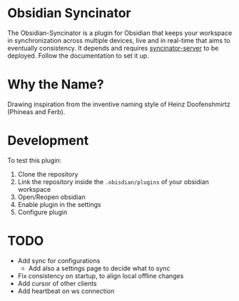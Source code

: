 # Obsidian Syncinator
The Obsidian-Syncinator is a plugin for Obsidian that keeps your workspace in synchronization across multiple devices, live and in real-time that aims to eventually consistency. 
It depends and requires [syncinator-server](https://github.com/hiimjako/obsidian-live-syncinator-server) to be deployed. Follow the documentation to set it up.

# Why the Name?
Drawing inspiration from the inventive naming style of Heinz Doofenshmirtz (Phineas and Ferb).
# Development
To test this plugin:
1. Clone the repository
1. Link the repository inside the `.obisdian/plugins` of your obsidian workspace 
1. Open/Reopen obsidian 
1. Enable plugin in the settings
1. Configure plugin

# TODO

- Add sync for configurations
	- Add also a settings page to decide what to sync
- Fix consistency on startup, to align local offline changes
- Add cursor of other clients
- Add heartbeat on ws connection
